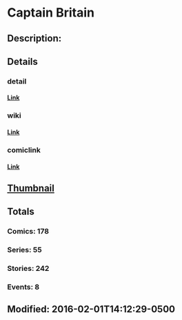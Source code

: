 # Captain Britain
## Description: 
## Details
### detail
#### [Link](http://marvel.com/characters/382/captain_britain?utm_campaign=apiRef&utm_source=225578a89fc76f3d20fbffda5d17a88d)
### wiki
#### [Link](http://marvel.com/universe/Captain_Britain_(Brian_Braddock)?utm_campaign=apiRef&utm_source=225578a89fc76f3d20fbffda5d17a88d)
### comiclink
#### [Link](http://marvel.com/comics/characters/1009223/captain_britain?utm_campaign=apiRef&utm_source=225578a89fc76f3d20fbffda5d17a88d)
## [Thumbnail](http://i.annihil.us/u/prod/marvel/i/mg/9/50/4dbf0e5d57226.jpg)
## Totals
### Comics: 178
### Series: 55
### Stories: 242
### Events: 8
## Modified: 2016-02-01T14:12:29-0500